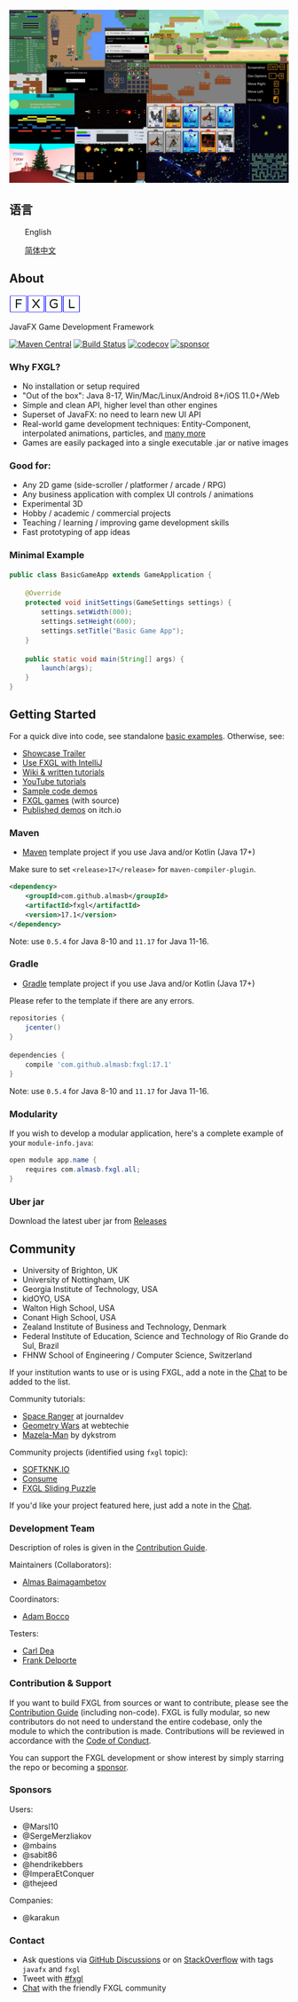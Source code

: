 ![promo](https://raw.githubusercontent.com/AlmasB/git-server/master/storage/images/fxgl_promo.jpg)

## 语言

&emsp;&emsp;English

&emsp;&emsp;[简体中文](https://github.com/AlmasB/FXGL/blob/dev/README_ZH.md)

## About

<img src="https://raw.githubusercontent.com/AlmasB/git-server/master/storage/images/fxgl_logo.png" width="128" />

JavaFX Game Development Framework

[![Maven Central](https://img.shields.io/maven-central/v/com.github.almasb/fxgl.svg)]()
[![Build Status](https://github.com/AlmasB/FXGL/workflows/Java%20CI%20with%20Maven/badge.svg)](https://github.com/AlmasB/FXGL/actions)
[![codecov](https://codecov.io/gh/AlmasB/FXGL/branch/dev/graph/badge.svg)](https://codecov.io/gh/AlmasB/FXGL)
[![sponsor](https://img.shields.io/badge/sponsor-%241-brightgreen)](https://github.com/sponsors/AlmasB)

### Why FXGL?

* No installation or setup required
* "Out of the box": Java 8-17, Win/Mac/Linux/Android 8+/iOS 11.0+/Web
* Simple and clean API, higher level than other engines
* Superset of JavaFX: no need to learn new UI API
* Real-world game development techniques: Entity-Component, interpolated animations, particles, and [many more](https://github.com/AlmasB/FXGL/wiki/Core-Features)
* Games are easily packaged into a single executable .jar or native images

### Good for:

* Any 2D game (side-scroller / platformer / arcade / RPG)
* Any business application with complex UI controls / animations
* Experimental 3D
* Hobby / academic / commercial projects
* Teaching / learning / improving game development skills
* Fast prototyping of app ideas

### Minimal Example

```java
public class BasicGameApp extends GameApplication {

    @Override
    protected void initSettings(GameSettings settings) {
        settings.setWidth(800);
        settings.setHeight(600);
        settings.setTitle("Basic Game App");
    }

    public static void main(String[] args) {
        launch(args);
    }
}
```

## Getting Started

For a quick dive into code, see standalone [basic examples](https://github.com/AlmasB/FXGL/tree/dev/fxgl-samples/src/main/java/basics).
Otherwise, see:

* [Showcase Trailer](https://youtu.be/fuDQg7W0v4g)
* [Use FXGL with IntelliJ](https://youtu.be/LhmlFC6KE2Q)
* [Wiki & written tutorials](https://github.com/AlmasB/FXGL/wiki)
* [YouTube tutorials](https://www.youtube.com/playlist?list=PL4h6ypqTi3RTiTuAQFKE6xwflnPKyFuPp)
* [Sample code demos](fxgl-samples)
* [FXGL games](https://github.com/AlmasB/FXGLGames) (with source)
* [Published demos](https://fxgl.itch.io/) on itch.io

### Maven

* [Maven](https://github.com/AlmasB/FXGL-MavenGradle) template project if you use Java and/or Kotlin (Java 17+)

Make sure to set `<release>17</release>` for `maven-compiler-plugin`.

```xml
<dependency>
    <groupId>com.github.almasb</groupId>
    <artifactId>fxgl</artifactId>
    <version>17.1</version>
</dependency>
```

Note: use `0.5.4` for Java 8-10 and `11.17` for Java 11-16.

### Gradle

* [Gradle](https://github.com/AlmasB/FXGL-MavenGradle) template project if you use Java and/or Kotlin (Java 17+)

Please refer to the template if there are any errors.

```gradle
repositories {
    jcenter()
}

dependencies {
    compile 'com.github.almasb:fxgl:17.1'
}
```

Note: use `0.5.4` for Java 8-10 and `11.17` for Java 11-16.

### Modularity

If you wish to develop a modular application, here's a complete example of your `module-info.java`:

```java
open module app.name {
    requires com.almasb.fxgl.all;
}
```

### Uber jar

Download the latest uber jar from [Releases](https://github.com/AlmasB/FXGL/releases)

## Community

* University of Brighton, UK
* University of Nottingham, UK
* Georgia Institute of Technology, USA
* kidOYO, USA
* Walton High School, USA
* Conant High School, USA
* Zealand Institute of Business and Technology, Denmark
* Federal Institute of Education, Science and Technology of Rio Grande do Sul, Brazil
* FHNW School of Engineering / Computer Science, Switzerland

If your institution wants to use or is using FXGL, add a note in the [Chat](https://gitter.im/AlmasB/FXGL) to be added to the list.

Community tutorials:

- [Space Ranger](https://www.journaldev.com/40219/space-rangers-game-java-fxgl) at journaldev
- [Geometry Wars](https://webtechie.be/post/2020-05-07-getting-started-with-fxgl/) at webtechie
- [Mazela-Man](https://dykstrom.github.io/mazela-man-web/home/) by dykstrom

Community projects (identified using `fxgl` topic): 

- [SOFTKNK.IO](https://github.com/softknk/softknk.io)
- [Consume](https://ergoscrit.itch.io/consume)
- [FXGL Sliding Puzzle](https://github.com/beryx/fxgl-sliding-puzzle)

If you'd like your project featured here, just add a note in the [Chat](https://gitter.im/AlmasB/FXGL).

### Development Team

Description of roles is given in the [Contribution Guide](CONTRIBUTING.md).

Maintainers (Collaborators):

* [Almas Baimagambetov](https://github.com/AlmasB)

Coordinators:

* [Adam Bocco](https://github.com/adambocco)

Testers:

* [Carl Dea](https://github.com/carldea)
* [Frank Delporte](https://github.com/FDelporte)

### Contribution & Support

If you want to build FXGL from sources or want to contribute,
please see the [Contribution Guide](CONTRIBUTING.md) (including non-code).
FXGL is fully modular, so new contributors do not need to understand the entire codebase, only the module to which the contribution is made.
Contributions will be reviewed in accordance with the [Code of Conduct](CODE_OF_CONDUCT.md).

You can support the FXGL development or show interest by simply starring the repo or becoming a [sponsor](https://github.com/sponsors/AlmasB).

### Sponsors

Users:

* @Marsl10
* @SergeMerzliakov
* @mbains
* @sabit86
* @hendrikebbers
* @ImperaEtConquer
* @thejeed

Companies:

* @karakun

### Contact

* Ask questions via [GitHub Discussions](https://github.com/AlmasB/FXGL/discussions) or on [StackOverflow](https://stackoverflow.com/search?q=fxgl) with tags `javafx` and `fxgl`
* Tweet with [#fxgl](https://twitter.com/search?src=typd&q=%23fxgl)
* [Chat](https://gitter.im/AlmasB/FXGL) with the friendly FXGL community
